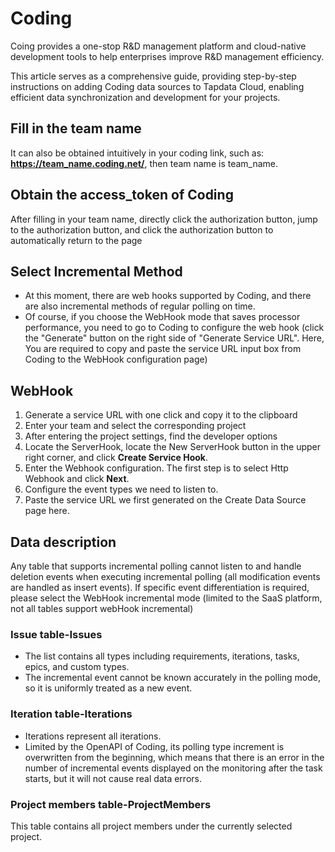 # Coding

Coing provides a one-stop R&D management platform and cloud-native development tools to help enterprises improve R&D management efficiency.

This article serves as a comprehensive guide, providing step-by-step instructions on adding Coding data sources to Tapdata Cloud, enabling efficient data synchronization and development for your projects.

## Fill in the team name

It can also be obtained intuitively in your coding link, such as: **https://team_name.coding.net/**, then team name is team_name.

## Obtain the access_token of Coding

After filling in your team name, directly click the authorization button, jump to the authorization button, and click the authorization button to automatically return to the page

## Select Incremental Method

- At this moment, there are web hooks supported by Coding, and there are also incremental methods of regular polling on time.
- Of course, if you choose the WebHook mode that saves processor performance, you need to go to Coding to configure the web hook (click the "Generate" button on the right side of "Generate Service URL". Here, You are required to copy and paste the service URL input box from Coding to the WebHook configuration page)

## WebHook

1. Generate a service URL with one click and copy it to the clipboard
2. Enter your team and select the corresponding project
3. After entering the project settings, find the developer options
4. Locate the ServerHook, locate the New ServerHook button in the upper right corner, and click **Create Service Hook**.
5. Enter the Webhook configuration. The first step is to select Http Webhook and click **Next**.
6. Configure the event types we need to listen to.
7. Paste the service URL we first generated on the Create Data Source page here.

## Data description

Any table that supports incremental polling cannot listen to and handle deletion events when executing incremental polling (all modification events are handled as insert events). If specific event differentiation is required, please select the WebHook incremental mode (limited to the SaaS platform, not all tables support webHook incremental)

### Issue table-Issues

- The list contains all types including requirements, iterations, tasks, epics, and custom types.
- The incremental event cannot be known accurately in the polling mode, so it is uniformly treated as a new event.

### Iteration table-Iterations

- Iterations represent all iterations.
- Limited by the OpenAPI of Coding, its polling type increment is overwritten from the beginning, which means that there is an error in the number of incremental events displayed on the monitoring after the task starts, but it will not cause real data errors.

### Project members table-ProjectMembers

This table contains all project members under the currently selected project.
